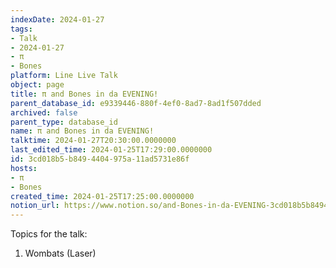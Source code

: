 ```yaml
---
indexDate: 2024-01-27
tags:
- Talk
- 2024-01-27
- π
- Bones
platform: Line Live Talk
object: page
title: π and Bones in da EVENING!
parent_database_id: e9339446-880f-4ef0-8ad7-8ad1f507dded
archived: false
parent_type: database_id
name: π and Bones in da EVENING!
talktime: 2024-01-27T20:30:00.0000000
last_edited_time: 2024-01-25T17:29:00.0000000
id: 3cd018b5-b849-4404-975a-11ad5731e86f
hosts:
- π
- Bones
created_time: 2024-01-25T17:25:00.0000000
notion_url: https://www.notion.so/and-Bones-in-da-EVENING-3cd018b5b8494404975a11ad5731e86f
---
```


Topics for the talk:
1. Wombats (Laser)

























